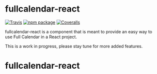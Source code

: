 # fullcalendar-react

[![Travis][build-badge]][build]
[![npm package][npm-badge]][npm]
[![Coveralls][coveralls-badge]][coveralls]

fullcalendar-react is a component that is meant to provide
an easy way to use Full Calendar in a React project.

This is a work in progress, please stay tune for more added features.

[build-badge]: https://api.travis-ci.org/kktam/fullcalender-react.svg?branch=master
[build]: https://travis-ci.org/kktam/fullcalender-react.svg?branch=master

[npm-badge]: https://img.shields.io/npm/v/npm-package.png?style=flat-square
[npm]: https://www.npmjs.org/package/npm-package

[coveralls-badge]: https://coveralls.io/repos/github/kktam/fullcalender-react/badge.svg?branch=master
[coveralls]: https://coveralls.io/github/kktam/fullcalender-react?branch=master
# fullcalendar-react
